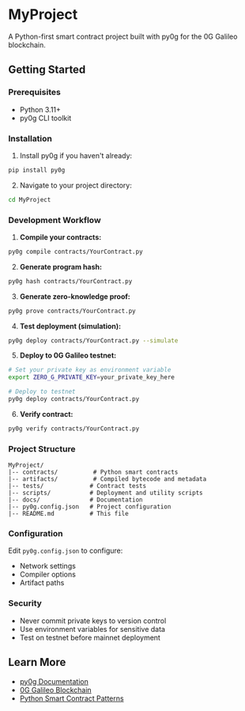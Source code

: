 # MyProject

A Python-first smart contract project built with py0g for the 0G Galileo blockchain.

## Getting Started

### Prerequisites

- Python 3.11+
- py0g CLI toolkit

### Installation

1. Install py0g if you haven't already:
```bash
pip install py0g
```

2. Navigate to your project directory:
```bash
cd MyProject
```

### Development Workflow

1. **Compile your contracts:**
```bash
py0g compile contracts/YourContract.py
```

2. **Generate program hash:**
```bash
py0g hash contracts/YourContract.py
```

3. **Generate zero-knowledge proof:**
```bash
py0g prove contracts/YourContract.py
```

4. **Test deployment (simulation):**
```bash
py0g deploy contracts/YourContract.py --simulate
```

5. **Deploy to 0G Galileo testnet:**
```bash
# Set your private key as environment variable
export ZERO_G_PRIVATE_KEY=your_private_key_here

# Deploy to testnet
py0g deploy contracts/YourContract.py
```

6. **Verify contract:**
```bash
py0g verify contracts/YourContract.py
```

### Project Structure

```
MyProject/
|-- contracts/          # Python smart contracts
|-- artifacts/          # Compiled bytecode and metadata
|-- tests/             # Contract tests
|-- scripts/           # Deployment and utility scripts
|-- docs/              # Documentation
|-- py0g.config.json   # Project configuration
|-- README.md          # This file
```

### Configuration

Edit `py0g.config.json` to configure:
- Network settings
- Compiler options
- Artifact paths

### Security

- Never commit private keys to version control
- Use environment variables for sensitive data
- Test on testnet before mainnet deployment

## Learn More

- [py0g Documentation](https://github.com/py0g/py0g)
- [0G Galileo Blockchain](https://0g.ai)
- [Python Smart Contract Patterns](https://github.com/py0g/examples)
